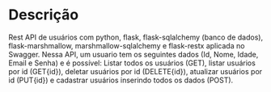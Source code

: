 # Descrição
Rest API de usuários com python, flask, flask-sqlalchemy (banco de dados), flask-marshmallow, marshmallow-sqlalchemy e flask-restx aplicada no Swagger. Nessa API, um usuario tem os seguintes dados (Id, Nome, Idade, Email e Senha) e é possível: Listar todos os usuários (GET), listar usuários por id (GET{id}), deletar usuários por id (DELETE{id}), atualizar usuários por id (PUT{id}) e cadastrar usuários inserindo todos os dados (POST).
